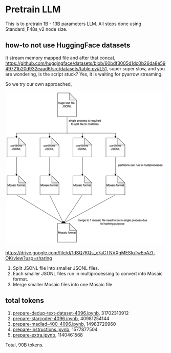 # Pretrain LLM

This is to pretrain 1B - 13B parameters LLM. All steps done using Standard_F48s_v2 node size.

## how-to not use HuggingFace datasets

It stream memory mapped file and after that concat, https://github.com/huggingface/datasets/blob/60bdf3005d1dc0b26da8e5949721b20d932eaad6/src/datasets/table.py#L51, super super slow, and you are wondering, is the script stuck? Yes, it is waiting for pyarrow streaming.

So we try our own approached,

<img src="how-to-mosaic.png" width="500">

https://drive.google.com/file/d/1dSQ7KQs_x7aCTNVXgMESIqTwEoAZt-OK/view?usp=sharing

1. Split JSONL file into smaller JSONL files.
2. Each smaller JSONL files run in multiprocessing to convert into Mosaic format.
3. Merge smaller Mosaic files into one Mosaic file.

## total tokens

1. [prepare-dedup-text-dataset-4096.ipynb](prepare-dedup-text-dataset-4096.ipynb), 31702310912
2. [prepare-starcoder-4096.ipynb](prepare-starcoder-4096.ipynb), 40981254144
3. [prepare-madlad-400-4096.ipynb](prepare-madlad-400-4096.ipynb), 14983720960
4. [prepare-instructions.ipynb](prepare-instructions.ipynb), 1577877504
5. [prepare-extra.ipynb](prepare-extra.ipynb), 1140461568

Total, 90B tokens.